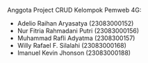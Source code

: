 Anggota Project CRUD Kelompok Pemweb 4G:
- Adelio Raihan Aryasatya (23083000152)
- Nur Fitria Rahmadani Putri (23083000156)
- Muhammad Rafli Adyatma (2308300157)
- Willy Rafael F. Silalahi (23083000168)
- Imanuel Kevin Jhonson (23083000188)
